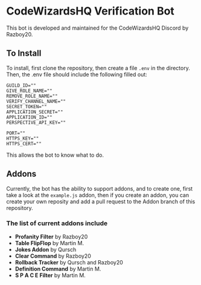
# CodeWizardsHQ Verification Bot

This bot is developed and maintained for the CodeWizardsHQ Discord by Razboy20.  

## To Install

To install, first clone the repository, then create a file `.env` in the directory. Then, the .env file should include the following filled out:

```pf
GUILD_ID=""
GIVE_ROLE_NAME=""
REMOVE_ROLE_NAME=""
VERIFY_CHANNEL_NAME=""
SECRET_TOKEN=""
APPLICATION_SECRET=""
APPLICATION_ID=""
PERSPECTIVE_API_KEY=""

PORT=""
HTTPS_KEY=""
HTTPS_CERT=""
```

This allows the bot to know what to do.

## Addons

Currently, the bot has the ability to support addons, and to create one, first take a look at the `example.js` addon, then if you create an addon, you can create your own reposity and add a pull request to the Addon branch of this repository.

### The list of current addons include

- **Profanity Filter** by Razboy20
- **Table FlipFlop** by Martin M.
- **Jokes Addon** by Qursch
- **Clear Command** by Razboy20
- **Rollback Tracker** by Qursch and Razboy20
- **Definition Command** by Martin M.
- **S P A C E   Filter** by Martin M.
